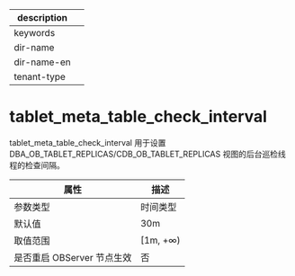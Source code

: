 |description||
|---|---|
|keywords||
|dir-name||
|dir-name-en||
|tenant-type||

# tablet_meta_table_check_interval 


tablet_meta_table_check_interval 用于设置 DBA_OB_TABLET_REPLICAS/CDB_OB_TABLET_REPLICAS 视图的后台巡检线程的检查间隔。


|      **属性**      |    **描述**    |
|------------------|--------------|
| 参数类型             | 时间类型         |
| 默认值              | 30m |
| 取值范围             | \[1m, +∞)    |
| 是否重启 OBServer 节点生效 | 否            |



